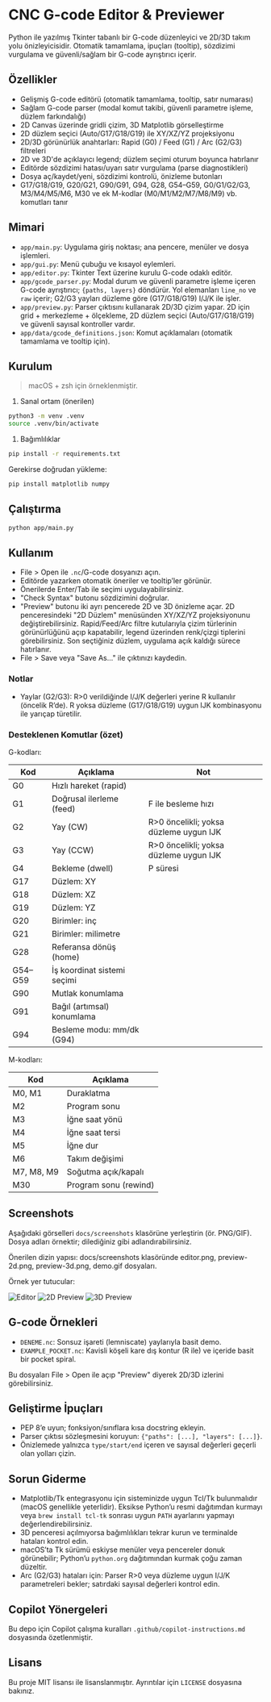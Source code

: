# CNC G-code Editor & Previewer

Python ile yazılmış Tkinter tabanlı bir G-code düzenleyici ve 2D/3D takım yolu önizleyicisidir. Otomatik tamamlama, ipuçları (tooltip), sözdizimi vurgulama ve güvenli/sağlam bir G-code ayrıştırıcı içerir.

## Özellikler

- Gelişmiş G-code editörü (otomatik tamamlama, tooltip, satır numarası)
- Sağlam G-code parser (modal komut takibi, güvenli parametre işleme, düzlem farkındalığı)
- 2D Canvas üzerinde gridli çizim, 3D Matplotlib görselleştirme
- 2D düzlem seçici (Auto/G17/G18/G19) ile XY/XZ/YZ projeksiyonu
- 2D/3D görünürlük anahtarları: Rapid (G0) / Feed (G1) / Arc (G2/G3) filtreleri
- 2D ve 3D'de açıklayıcı legend; düzlem seçimi oturum boyunca hatırlanır
- Editörde sözdizimi hatası/uyarı satır vurgulama (parse diagnostikleri)
- Dosya aç/kaydet/yeni, sözdizimi kontrolü, önizleme butonları
- G17/G18/G19, G20/G21, G90/G91, G94, G28, G54–G59, G0/G1/G2/G3, M3/M4/M5/M6, M30 ve ek M-kodlar (M0/M1/M2/M7/M8/M9) vb. komutları tanır

## Mimari

- `app/main.py`: Uygulama giriş noktası; ana pencere, menüler ve dosya işlemleri.
- `app/gui.py`: Menü çubuğu ve kısayol eylemleri.
- `app/editor.py`: Tkinter Text üzerine kurulu G-code odaklı editör.
- `app/gcode_parser.py`: Modal durum ve güvenli parametre işleme içeren G-code ayrıştırıcı; `{paths, layers}` döndürür. Yol elemanları `line_no` ve `raw` içerir; G2/G3 yayları düzleme göre (G17/G18/G19) I/J/K ile işler.
- `app/preview.py`: Parser çıktısını kullanarak 2D/3D çizim yapar. 2D için grid + merkezleme + ölçekleme, 2D düzlem seçici (Auto/G17/G18/G19) ve güvenli sayısal kontroller vardır.
- `app/data/gcode_definitions.json`: Komut açıklamaları (otomatik tamamlama ve tooltip için).

## Kurulum

> macOS + zsh için örneklenmiştir.

1. Sanal ortam (önerilen)

```bash
python3 -m venv .venv
source .venv/bin/activate
```

1. Bağımlılıklar

```bash
pip install -r requirements.txt
```

Gerekirse doğrudan yükleme:

```bash
pip install matplotlib numpy
```

## Çalıştırma

```bash
python app/main.py
```

## Kullanım

- File > Open ile `.nc`/G-code dosyanızı açın.
- Editörde yazarken otomatik öneriler ve tooltip’ler görünür.
- Önerilerde Enter/Tab ile seçimi uygulayabilirsiniz.
- "Check Syntax" butonu sözdizimini doğrular.
- "Preview" butonu iki ayrı pencerede 2D ve 3D önizleme açar. 2D penceresindeki "2D Düzlem" menüsünden XY/XZ/YZ projeksiyonunu değiştirebilirsiniz. Rapid/Feed/Arc filtre kutularıyla çizim türlerinin görünürlüğünü açıp kapatabilir, legend üzerinden renk/çizgi tiplerini görebilirsiniz. Son seçtiğiniz düzlem, uygulama açık kaldığı sürece hatırlanır.
- File > Save veya "Save As..." ile çıktınızı kaydedin.

### Notlar

- Yaylar (G2/G3): R>0 verildiğinde I/J/K değerleri yerine R kullanılır (öncelik R’de). R yoksa düzleme (G17/G18/G19) uygun IJK kombinasyonu ile yarıçap türetilir.

### Desteklenen Komutlar (özet)

G-kodları:

| Kod      | Açıklama                         | Not |
|----------|----------------------------------|-----|
| G0       | Hızlı hareket (rapid)            |     |
| G1       | Doğrusal ilerleme (feed)         | F ile besleme hızı |
| G2       | Yay (CW)                         | R>0 öncelikli; yoksa düzleme uygun IJK |
| G3       | Yay (CCW)                        | R>0 öncelikli; yoksa düzleme uygun IJK |
| G4       | Bekleme (dwell)                  | P süresi |
| G17      | Düzlem: XY                       |     |
| G18      | Düzlem: XZ                       |     |
| G19      | Düzlem: YZ                       |     |
| G20      | Birimler: inç                    |     |
| G21      | Birimler: milimetre              |     |
| G28      | Referansa dönüş (home)           |     |
| G54–G59  | İş koordinat sistemi seçimi      |     |
| G90      | Mutlak konumlama                 |     |
| G91      | Bağıl (artımsal) konumlama       |     |
| G94      | Besleme modu: mm/dk (G94)        |     |

M-kodları:

| Kod          | Açıklama                  |
|--------------|---------------------------|
| M0, M1       | Duraklatma                |
| M2           | Program sonu              |
| M3           | İğne saat yönü            |
| M4           | İğne saat tersi           |
| M5           | İğne dur                  |
| M6           | Takım değişimi            |
| M7, M8, M9   | Soğutma açık/kapalı       |
| M30          | Program sonu (rewind)     |

## Screenshots

Aşağıdaki görselleri `docs/screenshots` klasörüne yerleştirin (ör. PNG/GIF). Dosya adları örnektir; dilediğiniz gibi adlandırabilirsiniz.

Önerilen dizin yapısı: docs/screenshots klasöründe editor.png, preview-2d.png, preview-3d.png, demo.gif dosyaları.

Örnek yer tutucular:

![Editor](docs/screenshots/editor.png)
![2D Preview](docs/screenshots/preview-2d.png)
![3D Preview](docs/screenshots/preview-3d.png)

## G-code Örnekleri

- `DENEME.nc`: Sonsuz işareti (lemniscate) yaylarıyla basit demo.
- `EXAMPLE_POCKET.nc`: Kavisli köşeli kare dış kontur (R ile) ve içeride basit bir pocket spiral.

Bu dosyaları File > Open ile açıp "Preview" diyerek 2D/3D izlerini görebilirsiniz.

## Geliştirme İpuçları

- PEP 8’e uyun; fonksiyon/sınıflara kısa docstring ekleyin.
- Parser çıktısı sözleşmesini koruyun: `{"paths": [...], "layers": [...]}`.
- Önizlemede yalnızca `type/start/end` içeren ve sayısal değerleri geçerli olan yolları çizin.

## Sorun Giderme

- Matplotlib/Tk entegrasyonu için sisteminizde uygun Tcl/Tk bulunmalıdır (macOS genellikle yeterlidir). Eksikse Python’u resmi dağıtımdan kurmayı veya `brew install tcl-tk` sonrası uygun `PATH` ayarlarını yapmayı değerlendirebilirsiniz.
- 3D penceresi açılmıyorsa bağımlılıkları tekrar kurun ve terminalde hataları kontrol edin.
- macOS’ta Tk sürümü eskiyse menüler veya pencereler donuk görünebilir; Python’u `python.org` dağıtımından kurmak çoğu zaman düzeltir.
- Arc (G2/G3) hataları için: Parser R>0 veya düzleme uygun I/J/K parametreleri bekler; satırdaki sayısal değerleri kontrol edin.

## Copilot Yönergeleri

Bu depo için Copilot çalışma kuralları `.github/copilot-instructions.md` dosyasında özetlenmiştir.

## Lisans

Bu proje MIT lisansı ile lisanslanmıştır. Ayrıntılar için `LICENSE` dosyasına bakınız.
